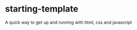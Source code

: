 starting-template
=================

A quick way to get up and running with html, css and javascript
